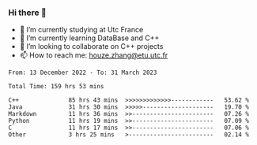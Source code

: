 ### Hi there 👋
- 🔭 I’m currently studying at Utc France
- 🌱 I’m currently learning DataBase and C++
- 👯 I’m looking to collaborate on C++ projects
- 📫 How to reach me: houze.zhang@etu.utc.fr

<!--START_SECTION:waka-->

```text
From: 13 December 2022 - To: 31 March 2023

Total Time: 159 hrs 53 mins

C++              85 hrs 43 mins  >>>>>>>>>>>>>------------   53.62 %
Java             31 hrs 30 mins  >>>>>--------------------   19.70 %
Markdown         11 hrs 36 mins  >>-----------------------   07.26 %
Python           11 hrs 19 mins  >>-----------------------   07.09 %
C                11 hrs 17 mins  >>-----------------------   07.06 %
Other            3 hrs 25 mins   >------------------------   02.14 %
```

<!--END_SECTION:waka-->
